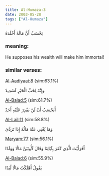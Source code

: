 ```yaml
---
title: Al-Humaza:3
date: 2003-05-28
tags: ["Al-Humaza"]
---
```

يَحْسَبُ أَنَّ مَالَهُ أَخْلَدَهُ
### meaning: 
He supposes his wealth will make him immortal!
### similar verses: 

[Al-Aadiyaat:8](/100/8) (sim:63.1%)

وَإِنَّهُ لِحُبِّ الْخَيْرِ لَشَدِيدٌ

[Al-Balad:5](/90/5) (sim:61.7%)

أَيَحْسَبُ أَنْ لَنْ يَقْدِرَ عَلَيْهِ أَحَدٌ

[Al-Lail:11](/92/11) (sim:58.8%)

وَمَا يُغْنِي عَنْهُ مَالُهُ إِذَا تَرَدَّىٰ

[Maryam:77](/19/77) (sim:56.1%)

أَفَرَأَيْتَ الَّذِي كَفَرَ بِآيَاتِنَا وَقَالَ لَأُوتَيَنَّ مَالًا وَوَلَدًا

[Al-Balad:6](/90/6) (sim:55.9%)

يَقُولُ أَهْلَكْتُ مَالًا لُبَدًا
